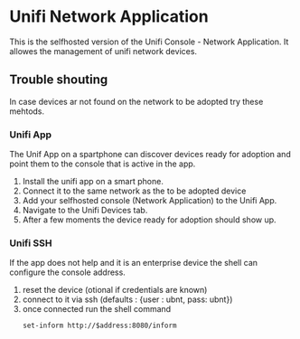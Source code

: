 # Unifi Network Application
This is the selfhosted version of the Unifi Console - Network Application. It allowes the management of unifi network devices.

## Trouble shouting
In case devices ar not found on the network to be adopted try these mehtods.

### Unifi App
The Unif App on a spartphone can discover devices ready for adoption and point them to the console that is active in the app.

1. Install the unifi app on a smart phone. 
0. Connect it to the same network as the to be adopted device
0. Add your selfhosted console (Network Application) to the Unifi App.
0. Navigate to the Unifi Devices tab.
0. After a few moments the device ready for adoption should show up.

### Unifi SSH
If the app does not help and it is an enterprise device the shell can configure the console address.

1. reset the device (otional if credentials are known)
0. connect to it via ssh (defaults : {user : ubnt, pass: ubnt})
0. once connected run the shell command 
   ```
   set-inform http://$address:8080/inform
   ```